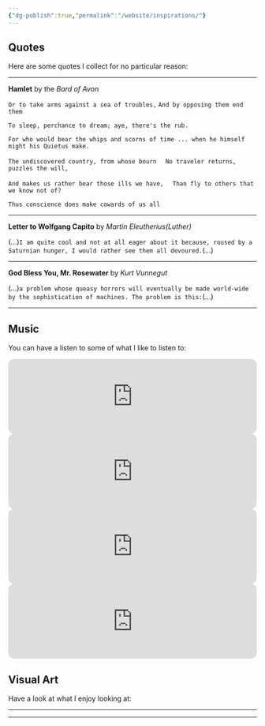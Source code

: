 ```yaml
---
{"dg-publish":true,"permalink":"/website/inspirations/"}
---
```


## Quotes
Here are some quotes I collect for no particular reason:

---
**Hamlet** by the *Bard of Avon*

`Or to take arms against a sea of troubles,` 
`And by opposing them end them`

`To sleep, perchance to dream; aye, there's the rub.`

`For who would bear the whips and scorns of time ... when he himself might his Quietus make.`

`The undiscovered country, from whose bourn  `
`No traveler returns, puzzles the will,  `

`And makes us rather bear those ills we have,  `
`Than fly to others that we know not of? `

`Thus conscience does make cowards of us all`

---
**Letter to Wolfgang Capito** by *Martin Eleutherius(Luther)*

(...)`I am quite cool and not at all eager about it because, roused by a Saturnian hunger, I would rather see them all devoured.`(...)

---
**God Bless You, Mr. Rosewater** by *Kurt Vunnegut*

(...)`a problem whose queasy horrors will eventually be made world-wide by the sophistication of machines. The problem is this:`(...)

---

## Music
You can have a listen to some of what I like to listen to:

<iframe data-testid="embed-iframe" style="border-radius:12px" src="https://open.spotify.com/embed/album/6r17TPLNFTrPtKOUCDpo9w?utm_source=generator" width="100%" height="152" frameBorder="0" allowfullscreen="" allow="autoplay; clipboard-write; encrypted-media; fullscreen; picture-in-picture" loading="lazy"></iframe>

<iframe data-testid="embed-iframe" style="border-radius:12px" src="https://open.spotify.com/embed/playlist/0Eh9p8H4MO5W86rgkXlyei?utm_source=generator&theme=0" width="100%" height="152" frameBorder="0" allowfullscreen="" allow="autoplay; clipboard-write; encrypted-media; fullscreen; picture-in-picture" loading="lazy"></iframe>

<iframe data-testid="embed-iframe" style="border-radius:12px" src="https://open.spotify.com/embed/playlist/4UgqD1OhALvAm6AJ6LHMuS?utm_source=generator" width="100%" height="152" frameBorder="0" allowfullscreen="" allow="autoplay; clipboard-write; encrypted-media; fullscreen; picture-in-picture" loading="lazy"></iframe>

<iframe data-testid="embed-iframe" style="border-radius:12px" src="https://open.spotify.com/embed/playlist/5DJJmzO1ukL85fRgTQbAOY?utm_source=generator&theme=0" width="100%" height="152" frameBorder="0" allowfullscreen="" allow="autoplay; clipboard-write; encrypted-media; fullscreen; picture-in-picture" loading="lazy"></iframe>

## Visual Art

Have a look at what I enjoy looking at:

---

---
